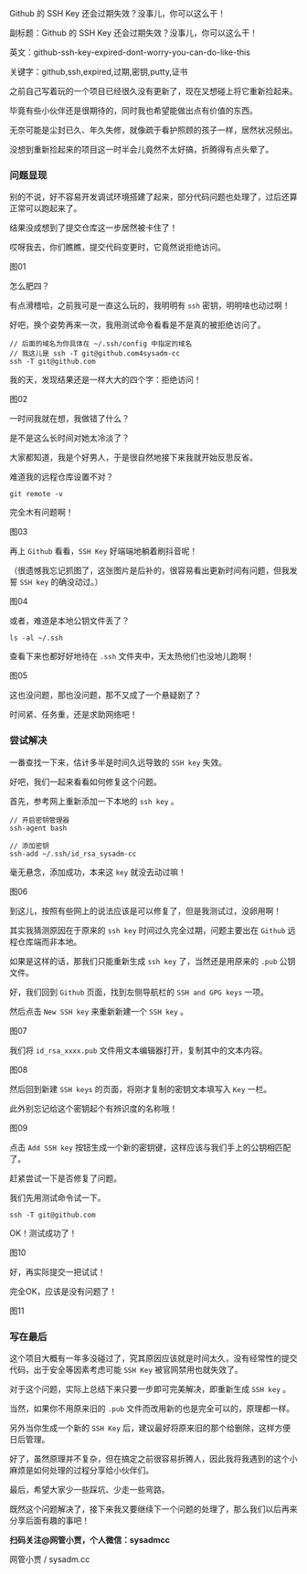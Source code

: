 Github 的 SSH Key 还会过期失效？没事儿，你可以这么干！

副标题：Github 的 SSH Key 还会过期失效？没事儿，你可以这么干！

英文：github-ssh-key-expired-dont-worry-you-can-do-like-this

关键字：github,ssh,expired,过期,密钥,putty,证书



之前自己写着玩的一个项目已经很久没有更新了，现在又想碰上将它重新捡起来。

毕竟有些小伙伴还是很期待的，同时我也希望能做出点有价值的东西。

无奈可能是尘封已久、年久失修，就像疏于看护照顾的孩子一样，居然状况频出。

没想到重新捡起来的项目这一时半会儿竟然不太好搞，折腾得有点头晕了。



### 问题显现

别的不说，好不容易开发调试环境搭建了起来，部分代码问题也处理了，过后还算正常可以跑起来了。

结果没成想到了提交仓库这一步居然被卡住了！

哎呀我去，你们瞧瞧，提交代码变更时，它竟然说拒绝访问。

图01



怎么肥四？

有点滑稽哈，之前我可是一直这么玩的，我明明有 `ssh` 密钥，明明啥也动过啊！

好吧，换个姿势再来一次，我用测试命令看看是不是真的被拒绝访问了。

```
// 后面的域名为你具体在 ~/.ssh/config 中指定的域名
// 我这儿是 ssh -T git@github.com4sysadm-cc
ssh -T git@github.com
```

我的天，发现结果还是一样大大的四个字：拒绝访问！

图02



一时间我就在想，我做错了什么？

是不是这么长时间对她太冷淡了？

大家都知道，我是个好男人，于是很自然地接下来我就开始反思反省。



难道我的远程仓库设置不对？

```
git remote -v
```

完全木有问题啊！

图03



再上 `Github` 看看，`SSH Key` 好端端地躺着刷抖音呢！

（很遗憾我忘记抓图了，这张图片是后补的，很容易看出更新时间有问题，但我发誓 `SSH key` 的确没动过。）

图04



或者，难道是本地公钥文件丢了？

```
ls -al ~/.ssh
```

查看下来也都好好地待在 `.ssh` 文件夹中，天太热他们也没地儿跑啊！

图05



这也没问题，那也没问题，那不又成了一个悬疑剧了？

时间紧、任务重，还是求助网络吧！



### 尝试解决

一番查找一下来，估计多半是时间久远导致的 `SSH key` 失效。

好吧，我们一起来看看如何修复这个问题。



首先，参考网上重新添加一下本地的 `ssh key` 。

```
// 开启密钥管理器
ssh-agent bash

// 添加密钥
ssh-add ~/.ssh/id_rsa_sysadm-cc
```

毫无悬念，添加成功，本来这 `key` 就没去动过嘛！

图06



到这儿，按照有些网上的说法应该是可以修复了，但是我测试过，没卵用啊！

其实我猜测原因在于原来的 `ssh key` 时间过久完全过期，问题主要出在 `Github` 远程仓库端而非本地。

如果是这样的话，那我们只能重新生成 `ssh key` 了，当然还是用原来的 `.pub` 公钥文件。



好，我们回到 `Github` 页面，找到左侧导航栏的 `SSH and GPG keys` 一项。

然后点击 `New SSH key` 来重新新建一个 `SSH key` 。

图07



我们将 `id_rsa_xxxx.pub` 文件用文本编辑器打开，复制其中的文本内容。

图08



然后回到新建 `SSH keys` 的页面，将刚才复制的密钥文本填写入 `Key` 一栏。

此外别忘记给这个密钥起个有辨识度的名称哦！

图09



点击 `Add SSH key` 按钮生成一个新的密钥键，这样应该与我们手上的公钥相匹配了。

赶紧尝试一下是否修复了问题。

我们先用测试命令试一下。

```
ssh -T git@github.com
```

OK！测试成功了！

图10



好，再实际提交一把试试！

完全OK，应该是没有问题了！

图11



### 写在最后

这个项目大概有一年多没碰过了，究其原因应该就是时间太久，没有经常性的提交代码，出于安全等因素考虑可能 `SSH Key` 被官网禁用也就失效了。

对于这个问题，实际上总结下来只要一步即可完美解决，即重新生成 `SSH key` 。

当然，如果你不用原来旧的 `.pub` 文件而改用新的也是完全可以的，原理都一样。

另外当你生成一个新的 `SSH Key` 后，建议最好将原来旧的那个给删除，这样方便日后管理。

好了，虽然原理并不复杂，但在搞定之前很容易折腾人，因此我将我遇到的这个小麻烦是如何处理的过程分享给小伙伴们。

最后，希望大家少一些踩坑、少走一些弯路。

既然这个问题解决了，接下来我又要继续下一个问题的处理了，那么我们以后再来分享后面有趣的事吧！



**扫码关注@网管小贾，个人微信：sysadmcc**

网管小贾 / sysadm.cc

